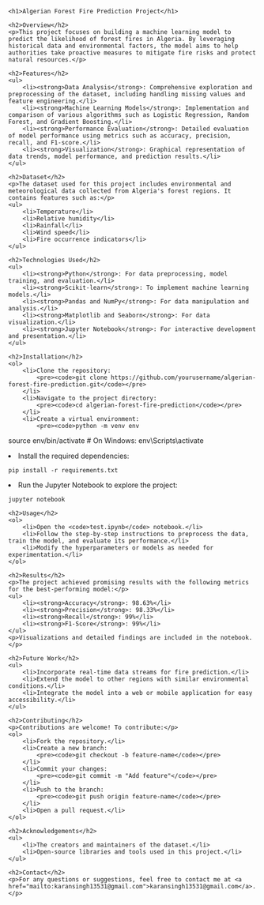
    <h1>Algerian Forest Fire Prediction Project</h1>

    <h2>Overview</h2>
    <p>This project focuses on building a machine learning model to predict the likelihood of forest fires in Algeria. By leveraging historical data and environmental factors, the model aims to help authorities take proactive measures to mitigate fire risks and protect natural resources.</p>

    <h2>Features</h2>
    <ul>
        <li><strong>Data Analysis</strong>: Comprehensive exploration and preprocessing of the dataset, including handling missing values and feature engineering.</li>
        <li><strong>Machine Learning Models</strong>: Implementation and comparison of various algorithms such as Logistic Regression, Random Forest, and Gradient Boosting.</li>
        <li><strong>Performance Evaluation</strong>: Detailed evaluation of model performance using metrics such as accuracy, precision, recall, and F1-score.</li>
        <li><strong>Visualization</strong>: Graphical representation of data trends, model performance, and prediction results.</li>
    </ul>

    <h2>Dataset</h2>
    <p>The dataset used for this project includes environmental and meteorological data collected from Algeria's forest regions. It contains features such as:</p>
    <ul>
        <li>Temperature</li>
        <li>Relative humidity</li>
        <li>Rainfall</li>
        <li>Wind speed</li>
        <li>Fire occurrence indicators</li>
    </ul>

    <h2>Technologies Used</h2>
    <ul>
        <li><strong>Python</strong>: For data preprocessing, model training, and evaluation.</li>
        <li><strong>Scikit-learn</strong>: To implement machine learning models.</li>
        <li><strong>Pandas and NumPy</strong>: For data manipulation and analysis.</li>
        <li><strong>Matplotlib and Seaborn</strong>: For data visualization.</li>
        <li><strong>Jupyter Notebook</strong>: For interactive development and presentation.</li>
    </ul>

    <h2>Installation</h2>
    <ol>
        <li>Clone the repository:
            <pre><code>git clone https://github.com/yourusername/algerian-forest-fire-prediction.git</code></pre>
        </li>
        <li>Navigate to the project directory:
            <pre><code>cd algerian-forest-fire-prediction</code></pre>
        </li>
        <li>Create a virtual environment:
            <pre><code>python -m venv env
source env/bin/activate  # On Windows: env\Scripts\activate</code></pre>
        </li>
        <li>Install the required dependencies:
            <pre><code>pip install -r requirements.txt</code></pre>
        </li>
        <li>Run the Jupyter Notebook to explore the project:
            <pre><code>jupyter notebook</code></pre>
        </li>
    </ol>

    <h2>Usage</h2>
    <ol>
        <li>Open the <code>test.ipynb</code> notebook.</li>
        <li>Follow the step-by-step instructions to preprocess the data, train the model, and evaluate its performance.</li>
        <li>Modify the hyperparameters or models as needed for experimentation.</li>
    </ol>

    <h2>Results</h2>
    <p>The project achieved promising results with the following metrics for the best-performing model:</p>
    <ul>
        <li><strong>Accuracy</strong>: 98.63%</li>
        <li><strong>Precision</strong>: 98.33%</li>
        <li><strong>Recall</strong>: 99%</li>
        <li><strong>F1-Score</strong>: 99%</li>
    </ul>
    <p>Visualizations and detailed findings are included in the notebook.</p>

    <h2>Future Work</h2>
    <ul>
        <li>Incorporate real-time data streams for fire prediction.</li>
        <li>Extend the model to other regions with similar environmental conditions.</li>
        <li>Integrate the model into a web or mobile application for easy accessibility.</li>
    </ul>

    <h2>Contributing</h2>
    <p>Contributions are welcome! To contribute:</p>
    <ol>
        <li>Fork the repository.</li>
        <li>Create a new branch:
            <pre><code>git checkout -b feature-name</code></pre>
        </li>
        <li>Commit your changes:
            <pre><code>git commit -m "Add feature"</code></pre>
        </li>
        <li>Push to the branch:
            <pre><code>git push origin feature-name</code></pre>
        </li>
        <li>Open a pull request.</li>
    </ol>

    <h2>Acknowledgements</h2>
    <ul>
        <li>The creators and maintainers of the dataset.</li>
        <li>Open-source libraries and tools used in this project.</li>
    </ul>

    <h2>Contact</h2>
    <p>For any questions or suggestions, feel free to contact me at <a href="mailto:karansingh13531@gmail.com">karansingh13531@gmail.com</a>.</p>
